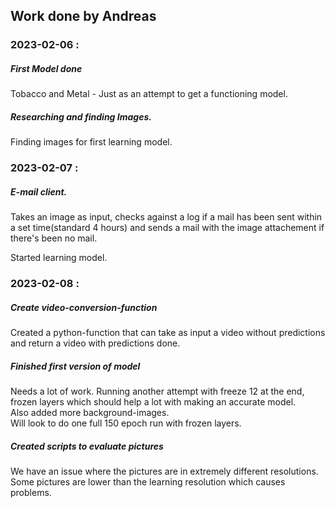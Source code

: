 ## Work done by Andreas
### 2023-02-06 : 
##### First Model done
Tobacco and Metal - Just as an attempt to get a functioning model.

##### Researching and finding Images.
Finding images for first learning model.

### 2023-02-07 : 
##### E-mail client. 
Takes an image as input, checks against a log if a mail has been sent within a set time(standard 4 hours) and sends a mail with the image attachement if there's been no mail.

Started learning model.

### 2023-02-08 :
##### Create video-conversion-function
Created a python-function that can take as input a video without predictions and return a video with predictions done. 
##### Finished first version of model
Needs a lot of work. Running another attempt with freeze 12 at the end, frozen layers which should help a lot with making an accurate model. \
Also added more background-images. \
Will look to do one full 150 epoch run with frozen layers.

##### Created scripts to evaluate pictures
We have an issue where the pictures are in extremely different resolutions. Some pictures are lower than the learning resolution which causes problems.
